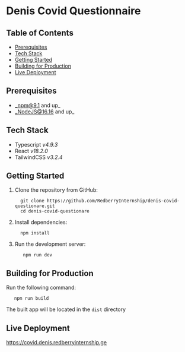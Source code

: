 # Denis Covid Questionnaire

## Table of Contents

* [Prerequisites](#prerequisites)
* [Tech Stack](#tech-stack)
* [Getting Started](#getting-started)
* [Building for Production](#building-for-production)
* [Live Deployment](#live-deployment)


## Prerequisites

* _npm@9.1 and up_
* _NodeJS@16.16 and up_


## Tech Stack

* Typescript _v4.9.3_
* React _v18.2.0_
* TailwindCSS _v3.2.4_


## Getting Started

1. Clone the repository from GitHub:
    ```shell
      git clone https://github.com/RedberryInternship/denis-covid-questionare.git
      cd denis-covid-questionare
    ```
2. Install dependencies:
    ```shell
      npm install
    ```
3. Run the development server:
   ```shell
      npm run dev
   ```


## Building for Production

Run the following command:
```shell
   npm run build
```

The built app will be located in the `dist` directory

## Live Deployment

https://covid.denis.redberryinternship.ge
